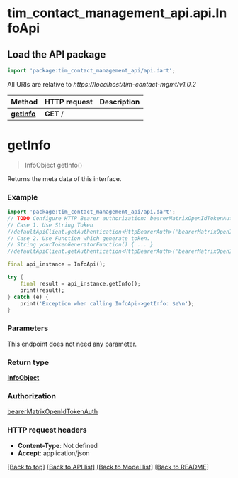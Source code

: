 # tim_contact_management_api.api.InfoApi

## Load the API package
```dart
import 'package:tim_contact_management_api/api.dart';
```

All URIs are relative to *https://localhost/tim-contact-mgmt/v1.0.2*

Method | HTTP request | Description
------------- | ------------- | -------------
[**getInfo**](InfoApi.md#getinfo) | **GET** / | 


# **getInfo**
> InfoObject getInfo()



Returns the meta data of this interface.

### Example
```dart
import 'package:tim_contact_management_api/api.dart';
// TODO Configure HTTP Bearer authorization: bearerMatrixOpenIdTokenAuth
// Case 1. Use String Token
//defaultApiClient.getAuthentication<HttpBearerAuth>('bearerMatrixOpenIdTokenAuth').setAccessToken('YOUR_ACCESS_TOKEN');
// Case 2. Use Function which generate token.
// String yourTokenGeneratorFunction() { ... }
//defaultApiClient.getAuthentication<HttpBearerAuth>('bearerMatrixOpenIdTokenAuth').setAccessToken(yourTokenGeneratorFunction);

final api_instance = InfoApi();

try {
    final result = api_instance.getInfo();
    print(result);
} catch (e) {
    print('Exception when calling InfoApi->getInfo: $e\n');
}
```

### Parameters
This endpoint does not need any parameter.

### Return type

[**InfoObject**](InfoObject.md)

### Authorization

[bearerMatrixOpenIdTokenAuth](../README.md#bearerMatrixOpenIdTokenAuth)

### HTTP request headers

 - **Content-Type**: Not defined
 - **Accept**: application/json

[[Back to top]](#) [[Back to API list]](../README.md#documentation-for-api-endpoints) [[Back to Model list]](../README.md#documentation-for-models) [[Back to README]](../README.md)

